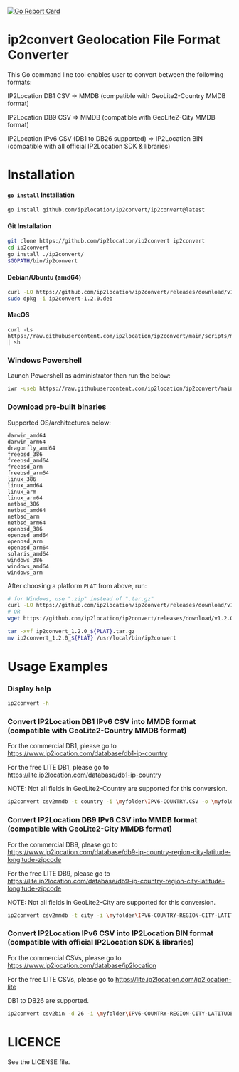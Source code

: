 [![Go Report Card](https://goreportcard.com/badge/github.com/ip2location/ip2convert)](https://goreportcard.com/report/github.com/ip2location/ip2convert)

ip2convert Geolocation File Format Converter
============================================
This Go command line tool enables user to convert between the following formats:

IP2Location DB1 CSV => MMDB (compatible with GeoLite2-Country MMDB format)

IP2Location DB9 CSV => MMDB (compatible with GeoLite2-City MMDB format)

IP2Location IPv6 CSV (DB1 to DB26 supported) => IP2Location BIN (compatible with all official IP2Location SDK & libraries)


Installation
============

#### `go install` Installation

```bash
go install github.com/ip2location/ip2convert/ip2convert@latest
```


#### Git Installation

```bash
git clone https://github.com/ip2location/ip2convert ip2convert
cd ip2convert
go install ./ip2convert/
$GOPATH/bin/ip2convert
```


#### Debian/Ubuntu (amd64)

```bash
curl -LO https://github.com/ip2location/ip2convert/releases/download/v1.2.0/ip2convert-1.2.0.deb
sudo dpkg -i ip2convert-1.2.0.deb
```


#### MacOS

```
curl -Ls https://raw.githubusercontent.com/ip2location/ip2convert/main/scripts/macos.sh | sh
```


### Windows Powershell

Launch Powershell as administrator then run the below:

```bash
iwr -useb https://raw.githubusercontent.com/ip2location/ip2convert/main/scripts/windows.ps1 | iex
```


### Download pre-built binaries

Supported OS/architectures below:

```
darwin_amd64
darwin_arm64
dragonfly_amd64
freebsd_386
freebsd_amd64
freebsd_arm
freebsd_arm64
linux_386
linux_amd64
linux_arm
linux_arm64
netbsd_386
netbsd_amd64
netbsd_arm
netbsd_arm64
openbsd_386
openbsd_amd64
openbsd_arm
openbsd_arm64
solaris_amd64
windows_386
windows_amd64
windows_arm
```

After choosing a platform `PLAT` from above, run:

```bash
# for Windows, use ".zip" instead of ".tar.gz"
curl -LO https://github.com/ip2location/ip2convert/releases/download/v1.2.0/ip2convert_1.2.0_${PLAT}.tar.gz
# OR
wget https://github.com/ip2location/ip2convert/releases/download/v1.2.0/ip2convert_1.2.0_${PLAT}.tar.gz

tar -xvf ip2convert_1.2.0_${PLAT}.tar.gz
mv ip2convert_1.2.0_${PLAT} /usr/local/bin/ip2convert
```


Usage Examples
==============

### Display help
```bash
ip2convert -h
```

### Convert IP2Location DB1 IPv6 CSV into MMDB format (compatible with GeoLite2-Country MMDB format)

For the commercial DB1, please go to https://www.ip2location.com/database/db1-ip-country

For the free LITE DB1, please go to https://lite.ip2location.com/database/db1-ip-country

NOTE: Not all fields in GeoLite2-Country are supported for this conversion.

```bash
ip2convert csv2mmdb -t country -i \myfolder\IPV6-COUNTRY.CSV -o \myfolder\DB1.MMDB
```


### Convert IP2Location DB9 IPv6 CSV into MMDB format (compatible with GeoLite2-City MMDB format)

For the commercial DB9, please go to https://www.ip2location.com/database/db9-ip-country-region-city-latitude-longitude-zipcode

For the free LITE DB9, please go to https://lite.ip2location.com/database/db9-ip-country-region-city-latitude-longitude-zipcode

NOTE: Not all fields in GeoLite2-City are supported for this conversion.

```bash
ip2convert csv2mmdb -t city -i \myfolder\IPV6-COUNTRY-REGION-CITY-LATITUDE-LONGITUDE-ZIPCODE.CSV -o \myfolder\DB9.MMDB
```


### Convert IP2Location IPv6 CSV into IP2Location BIN format (compatible with official IP2Location SDK & libraries)

For the commercial CSVs, please go to https://www.ip2location.com/database/ip2location

For the free LITE CSVs, please go to https://lite.ip2location.com/ip2location-lite

DB1 to DB26 are supported.

```bash
ip2convert csv2bin -d 26 -i \myfolder\IPV6-COUNTRY-REGION-CITY-LATITUDE-LONGITUDE-ZIPCODE-TIMEZONE-ISP-DOMAIN-NETSPEED-AREACODE-WEATHER-MOBILE-ELEVATION-USAGETYPE-ADDRESSTYPE-CATEGORY-DISTRICT-ASN.CSV -o \myfolder\DB26IPV6.BIN
```


LICENCE
=====================
See the LICENSE file.

